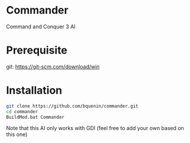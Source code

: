 # Commander
Command and Conquer 3 AI

# Prerequisite
git: https://git-scm.com/download/win

# Installation
```bash
git clone https://github.com/bquenin/commander.git
cd commander
BuildMod.bat Commander
```

Note that this AI only works with GDI (feel free to add your own based on this one)
